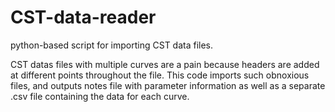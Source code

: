 # CST-data-reader
python-based script for importing CST data files.

CST datas files with multiple curves are a pain because headers are 
added at different points throughout the file. This code imports such 
obnoxious files, and outputs notes file with parameter information as 
well as a separate .csv file containing the data for each curve.
